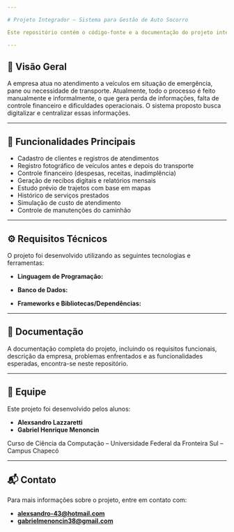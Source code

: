 ```yaml
---

# Projeto Integrador – Sistema para Gestão de Auto Socorro

Este repositório contém o código-fonte e a documentação do projeto integrador desenvolvido como parte das disciplinas do curso de Ciência da Computação da Universidade Federal da Fronteira Sul. O objetivo do projeto é desenvolver um sistema para melhorar a organização e a eficiência da empresa **Auto Socorro Lazzaretti**, localizada em Xaxim-SC.

---
```


## 📌 Visão Geral

A empresa atua no atendimento a veículos em situação de emergência, pane ou necessidade de transporte. Atualmente, todo o processo é feito manualmente e informalmente, o que gera perda de informações, falta de controle financeiro e dificuldades operacionais. O sistema proposto busca digitalizar e centralizar essas informações.

---

## 🚀 Funcionalidades Principais

* Cadastro de clientes e registros de atendimentos
* Registro fotográfico de veículos antes e depois do transporte
* Controle financeiro (despesas, receitas, inadimplência)
* Geração de recibos digitais e relatórios mensais
* Estudo prévio de trajetos com base em mapas
* Histórico de serviços prestados
* Simulação de custo de atendimento
* Controle de manutenções do caminhão

---

## ⚙️ Requisitos Técnicos

O projeto foi desenvolvido utilizando as seguintes tecnologias e ferramentas:

* **Linguagem de Programação:**
  

* **Banco de Dados:**
  

* **Frameworks e Bibliotecas/Dependências:**
  

---

## 📁 Documentação

A documentação completa do projeto, incluindo os requisitos funcionais, descrição da empresa, problemas enfrentados e as funcionalidades esperadas, encontra-se neste repositório.

---

## 👥 Equipe

Este projeto foi desenvolvido pelos alunos:

* **Alexsandro Lazzaretti**
* **Gabriel Henrique Menoncin**

Curso de Ciência da Computação – Universidade Federal da Fronteira Sul – Campus Chapecó

---

## 📬 Contato

Para mais informações sobre o projeto, entre em contato com:

* **alexsandro-43@hotmail.com**
* **gabrielmenoncin38@gmail.com**
